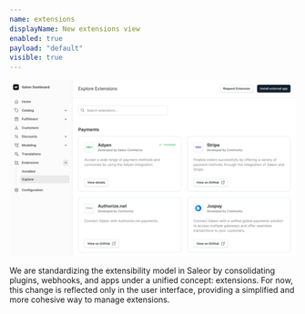 ```yaml
---
name: extensions
displayName: New extensions view
enabled: true
payload: "default"
visible: true
---
```


![Extensions](./images/extensions.png)

We are standardizing the extensibility model in Saleor by consolidating plugins, webhooks, and apps under a unified concept: extensions. For now, this change is reflected only in the user interface, providing a simplified and more cohesive way to manage extensions.

